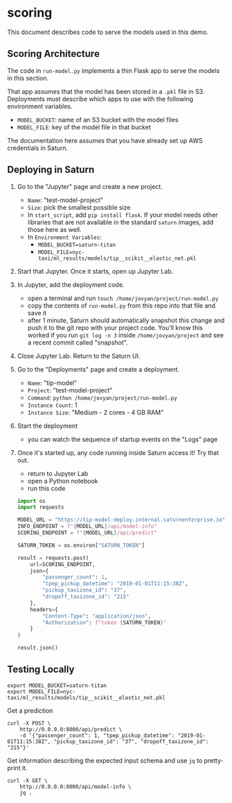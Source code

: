 # scoring

This document describes code to serve the models used in this demo.

## Scoring Architecture

The code in `run-model.py` implements a thin Flask app to serve the models in this section.

That app assumes that the model has been stored in a `.pkl` file in S3. Deployments must describe which apps to use with the following environment variables.

* `MODEL_BUCKET`: name of an S3 bucket with the model files
* `MODEL_FILE`: key of the model file in that bucket

The documentation here assumes that you have already set up AWS credentials in Saturn.

## Deploying in Saturn

1. Go to the "Jupyter" page and create a new project.
    * `Name`: "test-model-project"
    * `Size`: pick the smallest possible size
    * In `start_script`, add `pip install flask`. If your model needs other libraries that are not available in the standard `saturn` images, add those here as well.
    * In `Environment Variables`:
        - `MODEL_BUCKET=saturn-titan`
        - `MODEL_FILE=nyc-taxi/ml_results/models/tip__scikit__elastic_net.pkl`
2. Start that Jupyter. Once it starts, open up Jupyter Lab.
3. In Jupyter, add the deployment code.
    * open a terminal and run `touch /home/jovyan/project/run-model.py`
    * copy the contents of `run-model.py` from this repo into that file and save it
    * after 1 minute, Saturn should automatically snapshot this change and push it to the git repo with your project code. You'll know this worked if you run `git log -n 3` inside `/home/jovyan/project` and see a recent commit called "snapshot".
4. Close Jupyter Lab. Return to the Saturn UI.
5. Go to the "Deployments" page and create a deployment.
    * `Name`: "tip-model"
    * `Project`: "test-model-project"
    * `Command`: `python /home/jovyan/project/run-model.py`
    * `Instance Count`: 1
    * `Instance Size`: "Medium - 2 cores - 4 GB RAM"
6. Start the deployment
    * you can watch the sequence of startup events on the "Logs" page
7. Once it's started up, any code running inside Saturn access it! Try that out.
    * return to Jupyter Lab
    * open a Python notebook
    * run this code

    ```python
    import os
    import requests

    MODEL_URL = "https://tip-model-deploy.internal.saturnenterprise.io"
    INFO_ENDPOINT = f"{MODEL_URL}/api/model-info"
    SCORING_ENDPOINT = f"{MODEL_URL}/api/predict"

    SATURN_TOKEN = os.environ["SATURN_TOKEN"]

    result = requests.post(
        url=SCORING_ENDPOINT,
        json={
            "passenger_count": 1,
            "tpep_pickup_datetime": "2019-01-01T11:15:38Z",
            "pickup_taxizone_id": "37",
            "dropoff_taxizone_id": "215"
        },
        headers={
            "Content-Type": "application/json",
            "Authorization": f"token {SATURN_TOKEN}"
        }
    )

    result.json()
    ```

## Testing Locally

```shell
export MODEL_BUCKET=saturn-titan
export MODEL_FILE=nyc-taxi/ml_results/models/tip__scikit__elastic_net.pkl
```

Get a prediction

```shell
curl -X POST \
    http://0.0.0.0:8000/api/predict \
    -d '{"passenger_count": 1, "tpep_pickup_datetime": "2019-01-01T11:15:38Z", "pickup_taxizone_id": "37", "dropoff_taxizone_id": "215"}'
```

Get information describing the expected input schema and use `jq` to pretty-print it.

```shell
curl -X GET \
    http://0.0.0.0:8000/api/model-info \
    jq .
```
